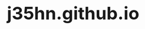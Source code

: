 <div align = "center">
  <p style = "font-weight: bolder; font-size: 48px;">j35hn.github.io</p>
</div>
